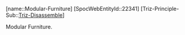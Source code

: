 ﻿---
type: TrizExample
aliases:
- Modular-Furniture
license: CC BY-SA 4.0
copyright: https://github.com/SpocWeb
IsDeleted: false
IsReadOnly: false
Confidential: public
tags: 
- Triz/Principle/Example
---
[name::Modular-Furniture]
[SpocWebEntityId::22341]
[Triz-Principle-Sub::[Triz-Disassemble](tech/Triz/Sub/Triz-Disassemble.md)]

Modular Furniture.